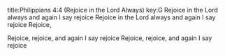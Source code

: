title:Philippians 4:4 (Rejoice in the Lord Always)
key:G
Rejoice in the Lord always
and again I say rejoice
Rejoice in the Lord always
and again I say rejoice Rejoice,

Rejoice, rejoice, and again I say rejoice
Rejoice, rejoice, and again I say rejoice
